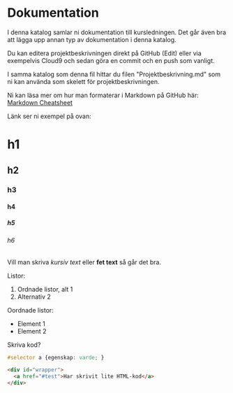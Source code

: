 # Dokumentation
I denna katalog samlar ni dokumentation till kursledningen. Det går även bra att lägga upp annan typ av dokumentation i denna katalog.

Du kan editera projektbeskrivningen direkt på GitHub (Edit) eller via exempelvis Cloud9 och sedan göra en commit och en push som vanligt.

I samma katalog som denna fil hittar du filen "Projektbeskrivning.md" som ni kan använda som skelett för projektbeskrivningen.

Ni kan läsa mer om hur man formaterar i Markdown på GitHub här: [Markdown Cheatsheet](https://github.com/adam-p/markdown-here/wiki/Markdown-Cheatsheet)

Länk ser ni exempel på ovan:

# h1
## h2
### h3
#### h4
##### h5
###### h6

Vill man skriva *kursiv text* eller **fet text** så går det bra.

Listor:

1. Ordnade listor, alt 1
2. Alternativ 2

Oordnade listor:

* Element 1
* Element 2

Skriva kod?
```css
#selector a {egenskap: varde; }
```

```html
<div id="wrapper">
  <a href="#test">Har skrivit lite HTML-kod</a>
</div>
```
